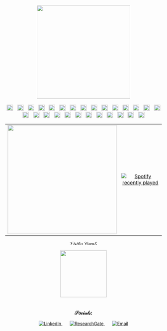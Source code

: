 <h1 align="center">
<img src="https://i.imgur.com/bjrf4hD.gif" width="300"/> <! -- (https://www.textstudio.com/) -->
</h1>
<! --
<img src="https://user-images.githubusercontent.com/92298737/202761270-5febc8a0-f381-45d1-9319-5cbebe856406.gif" width="30"/>

<div align="center">
  <img src="https://cdn.jsdelivr.net/gh/devicons/devicon/icons/cplusplus/cplusplus-original.svg" height="20" alt="cplusplus logo"  />
  <img width="6" />
  <img src="https://cdn.jsdelivr.net/gh/devicons/devicon/icons/python/python-original.svg" height="20" alt="python logo"  />
  <img width="6" />
  <img src="https://cdn.jsdelivr.net/gh/devicons/devicon/icons/mysql/mysql-original.svg" height="20" alt="mysql logo"  />
  <img width="6" />
  <img src="https://cdn.jsdelivr.net/gh/devicons/devicon/icons/dot-net/dot-net-original.svg" height="20" alt="dot-net logo"  />
  <img width="6" />
  <img src="https://cdn.jsdelivr.net/gh/devicons/devicon/icons/nuget/nuget-original.svg" height="20" alt="nuget logo"  />
  <img width="6" />
  <img src="https://cdn.jsdelivr.net/gh/devicons/devicon/icons/php/php-original.svg" height="20" alt="php logo"  />
  <img width="6" />
  <img src="https://cdn.jsdelivr.net/gh/devicons/devicon/icons/docker/docker-original.svg" height="20" alt="docker logo"  />
  <img width="6" />
  <img src="https://cdn.jsdelivr.net/gh/devicons/devicon/icons/css3/css3-original.svg" height="20" alt="css3 logo"  />
  <img width="6" />
  <img src="https://cdn.jsdelivr.net/gh/devicons/devicon/icons/vuejs/vuejs-original.svg" height="20" alt="vuejs logo"  />
  <img width="6" />
  <img src="https://cdn.jsdelivr.net/gh/devicons/devicon/icons/vim/vim-original.svg" height="20" alt="vim logo"  />
  <img width="6" />
  <img src="https://cdn.jsdelivr.net/gh/devicons/devicon/icons/opencv/opencv-original.svg" height="20" alt="opencv logo"  />
  <img width="6" />
  <img src="https://cdn.jsdelivr.net/gh/devicons/devicon/icons/nodejs/nodejs-original.svg" height="20" alt="nodejs logo"  />
  <img width="6" />
  <img src="https://cdn.jsdelivr.net/gh/devicons/devicon/icons/tensorflow/tensorflow-original.svg" height="20" alt="tensorflow logo"  />
  <img width="6" />
  <img src="https://cdn.jsdelivr.net/gh/devicons/devicon/icons/moodle/moodle-original.svg" height="20" alt="moodle logo"  />
  <img width="6" />
  <img src="https://cdn.jsdelivr.net/gh/devicons/devicon/icons/jupyter/jupyter-original.svg" height="20" alt="jupyter logo"  />
  <img width="6" />
  <img src="https://cdn.jsdelivr.net/gh/devicons/devicon/icons/pytorch/pytorch-original.svg" height="20" alt="pytorch logo"  />
  <img width="6" />
  <img src="https://cdn.jsdelivr.net/gh/devicons/devicon/icons/ubuntu/ubuntu-plain.svg" height="20" alt="ubuntu logo"  />
  <img width="6" />
  <img src="https://cdn.jsdelivr.net/gh/devicons/devicon/icons/html5/html5-original.svg" height="20" alt="html5 logo"  />
  <img width="6" />
  <img src="https://cdn.jsdelivr.net/gh/devicons/devicon/icons/git/git-original.svg" height="20" alt="git logo"  />
  <img width="6" />
  <img src="https://cdn.jsdelivr.net/gh/devicons/devicon/icons/selenium/selenium-original.svg" height="20" alt="selenium logo"  />
  <img width="6" />
  <img src="https://cdn.jsdelivr.net/gh/devicons/devicon/icons/oracle/oracle-original.svg" height="20" alt="oracle logo"  />
  <img width="6" />
  <img src="https://cdn.jsdelivr.net/gh/devicons/devicon/icons/npm/npm-original-wordmark.svg" height="20" alt="npm logo"  />
  <img width="6" />
  <img src="https://cdn.jsdelivr.net/gh/devicons/devicon/icons/filezilla/filezilla-plain.svg" height="20" alt="filezilla logo"  />
  <img width="6" />
  <img src="https://cdn.jsdelivr.net/gh/devicons/devicon/icons/apache/apache-original.svg" height="20" alt="apache logo"  />
  <img width="6" />
  <img src="https://cdn.jsdelivr.net/gh/devicons/devicon/icons/googlecloud/googlecloud-original.svg" height="20" alt="googlecloud logo"  />
  <img width="6" />
  <img src="https://cdn.jsdelivr.net/gh/devicons/devicon/icons/cmake/cmake-original.svg" height="20" alt="cmake logo"  />
  <img width="6" />
  <img src="https://cdn.jsdelivr.net/gh/devicons/devicon/icons/bash/bash-original.svg" height="20" alt="bash logo"  />
  <img width="6" />
</div>

<table style="width:100%;" align="center">
  <tr>
    <td max-width:50px;">
      <img src="https://images.pexels.com/photos/2215380/pexels-photo-2215380.jpeg?auto=compress&cs=tinysrgb&w=1260&h=750&dpr=2" width="350" />
    </td>
    <td style="min-width:50%;"><div align="center">
  <a href="https://open.spotify.com/user/9hspvq2ng766opikfib5505qd">
    <img src="https://spotify-recently-played-readme.vercel.app/api?user=9hspvq2ng766opikfib5505qd&count=5" alt="Spotify recently played"  />
  </a>
</div></td>
  </tr>
</table>

<p align="center">
  𝒱𝒾𝓈𝒾𝓉𝑜𝓇 𝒞𝑜𝓊𝓃𝓉:
</p>
<div align="center" >
  <img src="https://profile-counter.glitch.me/Korent897/count.svg?" width="150" />
</div>

<br>

<h3 align ="center" >𝒮𝑜𝒸𝒾𝒶𝓁𝓈:</h3>
<p align="center">
  <a href="https://www.linkedin.com/in/majkorent/">
    <img src="https://img.shields.io/badge/LinkedIn-blue?style=flat-square&logo=linkedin&logoColor=white" alt="LinkedIn"/>
  </a>
  
  <img width="20" />
  
  <a href="https://www.researchgate.net/profile/Maj-Korent">
    <img src="https://img.shields.io/badge/ResearchGate-00ccbb?style=flat-square&logo=researchgate&logoColor=white" alt="ResearchGate"/>
  </a>

  <img width="20" />

<a href="mailto:maj.korent@sers.si">
  <img src="https://img.shields.io/badge/Email-0078D4?style=flat-square&logo=microsoftoutlook&logoColor=white" alt="Email">
</a>

  
  <!-- <a href="Just one moment please :)">
    <img src="https://img.shields.io/badge/Website-ff69b4?style=flat-square&logo=star&logoColor=white" alt="Website"/>
  </a> -->




